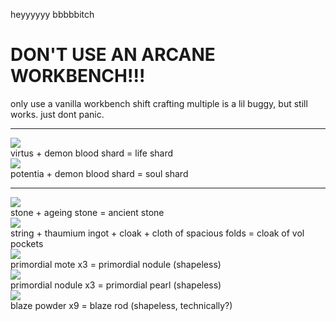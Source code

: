 heyyyyyy bbbbbitch

# DON'T USE AN ARCANE WORKBENCH!!!  
only use a vanilla workbench
shift crafting multiple is a lil buggy, but still works. just dont panic.

---

![](https://cdn.discordapp.com/attachments/702444068290166784/717384441529368647/unknown.png)  
virtus + demon blood shard = life shard  
![](https://cdn.discordapp.com/attachments/702444068290166784/717384721247633439/unknown.png)  
potentia + demon blood shard = soul shard  
  
---

![](https://cdn.discordapp.com/attachments/316417390214774785/460420601002196992/unknown.png)  
stone + ageing stone = ancient stone  
![](https://cdn.discordapp.com/attachments/406506008173871115/416862700187156490/unknown.png)  
string + thaumium ingot + cloak + cloth of spacious folds = cloak of vol pockets  
![](https://cdn.discordapp.com/attachments/316417390214774785/455367719122894848/unknown.png)  
primordial mote x3 = primordial nodule (shapeless)  
![](https://cdn.discordapp.com/attachments/316417390214774785/455367901143236608/unknown.png)  
primordial nodule x3 = primordial pearl (shapeless)  
![](https://cdn.discordapp.com/attachments/702444068290166784/717385374728585246/unknown.png)  
blaze powder x9 = blaze rod (shapeless, technically?)
